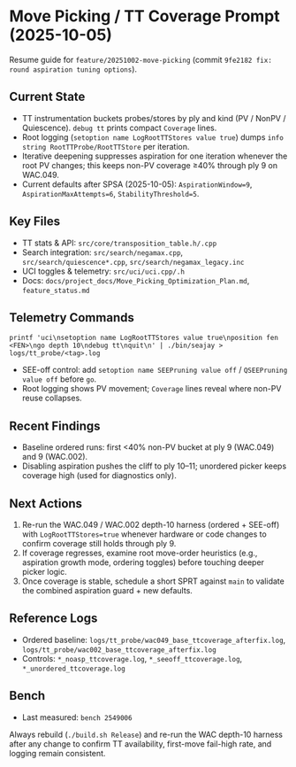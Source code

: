 # Move Picking / TT Coverage Prompt (2025-10-05)

Resume guide for `feature/20251002-move-picking` (commit `9fe2182 fix: round aspiration tuning options`).

## Current State
- TT instrumentation buckets probes/stores by ply and kind (PV / NonPV / Quiescence). `debug tt` prints compact `Coverage` lines.
- Root logging (`setoption name LogRootTTStores value true`) dumps `info string RootTTProbe/RootTTStore` per iteration.
- Iterative deepening suppresses aspiration for one iteration whenever the root PV changes; this keeps non-PV coverage ≥40% through ply 9 on WAC.049.
- Current defaults after SPSA (2025-10-05): `AspirationWindow=9`, `AspirationMaxAttempts=6`, `StabilityThreshold=5`.

## Key Files
- TT stats & API: `src/core/transposition_table.h/.cpp`
- Search integration: `src/search/negamax.cpp`, `src/search/quiescence*.cpp`, `src/search/negamax_legacy.inc`
- UCI toggles & telemetry: `src/uci/uci.cpp/.h`
- Docs: `docs/project_docs/Move_Picking_Optimization_Plan.md`, `feature_status.md`

## Telemetry Commands
```
printf 'uci\nsetoption name LogRootTTStores value true\nposition fen <FEN>\ngo depth 10\ndebug tt\nquit\n' | ./bin/seajay > logs/tt_probe/<tag>.log
```
- SEE-off control: add `setoption name SEEPruning value off` / `QSEEPruning value off` before `go`.
- Root logging shows PV movement; `Coverage` lines reveal where non-PV reuse collapses.

## Recent Findings
- Baseline ordered runs: first <40% non-PV bucket at ply 9 (WAC.049) and 9 (WAC.002).
- Disabling aspiration pushes the cliff to ply 10–11; unordered picker keeps coverage high (used for diagnostics only).

## Next Actions
1. Re-run the WAC.049 / WAC.002 depth-10 harness (ordered + SEE-off) with `LogRootTTStores=true` whenever hardware or code changes to confirm coverage still holds through ply 9.
2. If coverage regresses, examine root move-order heuristics (e.g., aspiration growth mode, ordering toggles) before touching deeper picker logic.
3. Once coverage is stable, schedule a short SPRT against `main` to validate the combined aspiration guard + new defaults.

## Reference Logs
- Ordered baseline: `logs/tt_probe/wac049_base_ttcoverage_afterfix.log`, `logs/tt_probe/wac002_base_ttcoverage_afterfix.log`
- Controls: `*_noasp_ttcoverage.log`, `*_seeoff_ttcoverage.log`, `*_unordered_ttcoverage.log`

## Bench
- Last measured: `bench 2549006`

Always rebuild (`./build.sh Release`) and re-run the WAC depth-10 harness after any change to confirm TT availability, first-move fail-high rate, and logging remain consistent.

